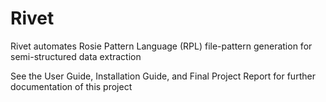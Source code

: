 # Rivet
Rivet automates Rosie Pattern Language (RPL) file-pattern generation for semi-structured data extraction

See the User Guide, Installation Guide, and Final Project Report for further documentation of this project
